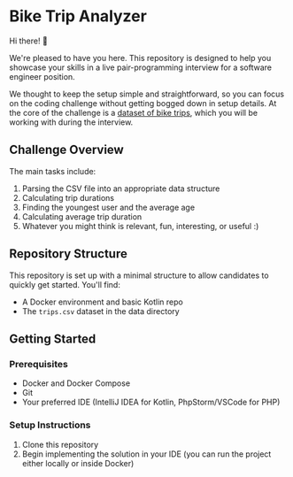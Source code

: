 # Bike Trip Analyzer

Hi there! 👋

We're pleased to have you here. 
This repository is designed to help you showcase your skills in a live pair-programming interview for a software engineer position.

We thought to keep the setup simple and straightforward, so you can focus on the coding challenge without getting bogged down in setup details.
At the core of the challenge is a [dataset of bike trips](./trips.csv), which you will be working with during the interview.

## Challenge Overview

The main tasks include:

1. Parsing the CSV file into an appropriate data structure
2. Calculating trip durations
3. Finding the youngest user and the average age
4. Calculating average trip duration
5. Whatever you might think is relevant, fun, interesting, or useful :)

## Repository Structure

This repository is set up with a minimal structure to allow candidates to quickly get started. You'll find:

- A Docker environment and basic Kotlin repo
- The `trips.csv` dataset in the data directory

## Getting Started

### Prerequisites

- Docker and Docker Compose
- Git
- Your preferred IDE (IntelliJ IDEA for Kotlin, PhpStorm/VSCode for PHP)

### Setup Instructions

1. Clone this repository
2. Begin implementing the solution in your IDE (you can run the project either locally or inside Docker)
